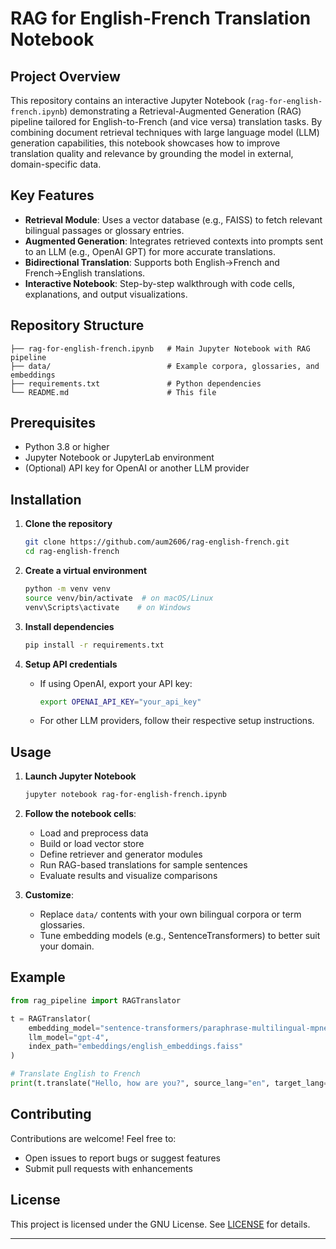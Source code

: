 # RAG for English-French Translation Notebook

## Project Overview

This repository contains an interactive Jupyter Notebook (`rag-for-english-french.ipynb`) demonstrating a Retrieval-Augmented Generation (RAG) pipeline tailored for English-to-French (and vice versa) translation tasks. By combining document retrieval techniques with large language model (LLM) generation capabilities, this notebook showcases how to improve translation quality and relevance by grounding the model in external, domain-specific data.

## Key Features

* **Retrieval Module**: Uses a vector database (e.g., FAISS) to fetch relevant bilingual passages or glossary entries.
* **Augmented Generation**: Integrates retrieved contexts into prompts sent to an LLM (e.g., OpenAI GPT) for more accurate translations.
* **Bidirectional Translation**: Supports both English→French and French→English translations.
* **Interactive Notebook**: Step-by-step walkthrough with code cells, explanations, and output visualizations.

## Repository Structure

```
├── rag-for-english-french.ipynb   # Main Jupyter Notebook with RAG pipeline
├── data/                          # Example corpora, glossaries, and embeddings
├── requirements.txt               # Python dependencies
└── README.md                      # This file
```

## Prerequisites

* Python 3.8 or higher
* Jupyter Notebook or JupyterLab environment
* (Optional) API key for OpenAI or another LLM provider

## Installation

1. **Clone the repository**

   ```bash
   git clone https://github.com/aum2606/rag-english-french.git
   cd rag-english-french
   ```

2. **Create a virtual environment**

   ```bash
   python -m venv venv
   source venv/bin/activate  # on macOS/Linux
   venv\Scripts\activate    # on Windows
   ```

3. **Install dependencies**

   ```bash
   pip install -r requirements.txt
   ```

4. **Setup API credentials**

   * If using OpenAI, export your API key:

     ```bash
     export OPENAI_API_KEY="your_api_key"
     ```
   * For other LLM providers, follow their respective setup instructions.

## Usage

1. **Launch Jupyter Notebook**

   ```bash
   jupyter notebook rag-for-english-french.ipynb
   ```

2. **Follow the notebook cells**:

   * Load and preprocess data
   * Build or load vector store
   * Define retriever and generator modules
   * Run RAG-based translations for sample sentences
   * Evaluate results and visualize comparisons

3. **Customize**:

   * Replace `data/` contents with your own bilingual corpora or term glossaries.
   * Tune embedding models (e.g., SentenceTransformers) to better suit your domain.

## Example

```python
from rag_pipeline import RAGTranslator

t = RAGTranslator(
    embedding_model="sentence-transformers/paraphrase-multilingual-mpnet-base-v2",
    llm_model="gpt-4",
    index_path="embeddings/english_embeddings.faiss"
)

# Translate English to French
print(t.translate("Hello, how are you?", source_lang="en", target_lang="fr"))
```

## Contributing

Contributions are welcome! Feel free to:

* Open issues to report bugs or suggest features
* Submit pull requests with enhancements

## License

This project is licensed under the GNU License. See [LICENSE](LICENSE) for details.

---


